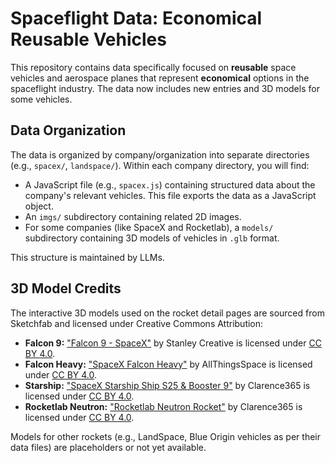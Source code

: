 # Spaceflight Data: Economical Reusable Vehicles

This repository contains data specifically focused on **reusable** space vehicles and aerospace planes that represent **economical** options in the spaceflight industry. The data now includes new entries and 3D models for some vehicles.

## Data Organization

The data is organized by company/organization into separate directories (e.g., `spacex/`, `landspace/`). Within each company directory, you will find:

*   A JavaScript file (e.g., `spacex.js`) containing structured data about the company's relevant vehicles. This file exports the data as a JavaScript object.
*   An `imgs/` subdirectory containing related 2D images.
*   For some companies (like SpaceX and Rocketlab), a `models/` subdirectory containing 3D models of vehicles in `.glb` format.

This structure is maintained by LLMs.

## 3D Model Credits

The interactive 3D models used on the rocket detail pages are sourced from Sketchfab and licensed under Creative Commons Attribution:

*   **Falcon 9:** ["Falcon 9 - SpaceX"](https://skfb.ly/6RIC9) by Stanley Creative is licensed under [CC BY 4.0](http://creativecommons.org/licenses/by/4.0/).
*   **Falcon Heavy:** ["SpaceX Falcon Heavy"](https://skfb.ly/o6zpZ) by AllThingsSpace is licensed under [CC BY 4.0](http://creativecommons.org/licenses/by/4.0/).
*   **Starship:** ["SpaceX Starship Ship S25 & Booster 9"](https://skfb.ly/oL9CU) by Clarence365 is licensed under [CC BY 4.0](http://creativecommons.org/licenses/by/4.0/).
*   **Rocketlab Neutron:** ["Rocketlab Neutron Rocket"](https://skfb.ly/oACvZ) by Clarence365 is licensed under [CC BY 4.0](http://creativecommons.org/licenses/by/4.0/).

Models for other rockets (e.g., LandSpace, Blue Origin vehicles as per their data files) are placeholders or not yet available.